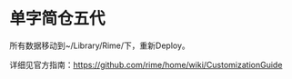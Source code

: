 单字简仓五代
============

所有数据移动到~/Library/Rime/下，重新Deploy。

详细见官方指南：https://github.com/rime/home/wiki/CustomizationGuide
